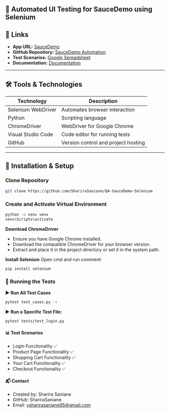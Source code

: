 ## 📌 Automated UI Testing for SauceDemo using Selenium  

## 🔗 Links  
- **App URL:** [SauceDemo](https://www.saucedemo.com/)  
- **GitHub Repository:** [SauceDemo Automation](https://github.com/ShariraSaniane/QA-SauceDemo-Selenium)  
- **Test Scenarios:** [Google Spreadsheet](https://docs.google.com/spreadsheets/d/1VYHNUnf61af2g0gSD_-JE0GlZudrGvduZIVohOF5DAM/edit?usp=sharing)  
- **Documentation:** [Documentation](https://drive.google.com/file/d/1eYXf8cDzQ41hTB-qUfIIjSAi13IFSvrB/view?usp=sharing)

---

## 🛠 Tools & Technologies  
| Technology           | Description                          |
|----------------------|--------------------------------------|
| Selenium WebDriver  | Automates browser interaction        |
| Python              | Scripting language                   |
| ChromeDriver        | WebDriver for Google Chrome         |
| Visual Studio Code  | Code editor for running tests       |
| GitHub              | Version control and project hosting |

---

## 🔧 Installation & Setup  
### Clone Repository  
```bash
git clone https://github.com/ShariraSaniane/QA-SauceDemo-Selenium
```

### Create and Activate Virtual Environment
```bash
python -m venv venv
venv\Scripts\activate
```

**Download ChromeDriver**
- Ensure you have Google Chrome installed.
- Download the compatible ChromeDriver for your browser version.
- Extract and place it in the project directory or set it in the system path.

**Install Selenium**
Open cmd and run comment:
```bash 
pip install selenium
```

### 🚀 Running the Tests
**▶️ Run All Test Cases**
```bash
pytest test_cases.py -v
```

**▶️ Run a Specific Test File:**
```bash
pytest tests/test_login.py
```

#### 📊 Test Scenarios
- Login Functionality ✅
- Product Page Functionality ✅
- Shopping Cart Functionality ✅
- Your Cart Functionality ✅
- Checkout Functionality ✅

#### 📬 Contact
- Created by: Sharira Saniane
- GitHub: ShariraSaniane
- Email: ysharirasaniane95@gmail.com